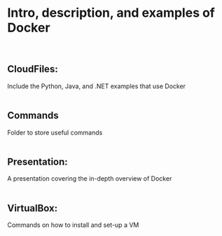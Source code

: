 # Intro, description, and examples of Docker

<br>

## CloudFiles: 
Include the Python, Java, and .NET examples that use Docker<br><br>

## Commands

Folder to store useful commands<br><br>

## Presentation:

A presentation covering the in-depth overview of Docker<br><br>


## VirtualBox:

Commands on how to install and set-up a VM<br>